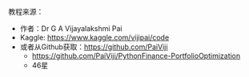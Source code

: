 教程来源：
- 作者：Dr G A Vijayalakshmi Pai
- Kaggle: https://www.kaggle.com/vijipai/code
- 或者从Github获取：https://github.com/PaiViji 
    - https://github.com/PaiViji/PythonFinance-PortfolioOptimization
    - 46星
